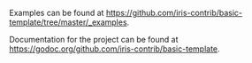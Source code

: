Examples can be found at
<https://github.com/iris-contrib/basic-template/tree/master/_examples>.

Documentation for the project can be found at
<https://godoc.org/github.com/iris-contrib/basic-template>.
